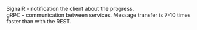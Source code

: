 SignalR - notification the client about the progress.\
gRPC - communication between services. Message transfer is 7-10 times faster than with the REST.
